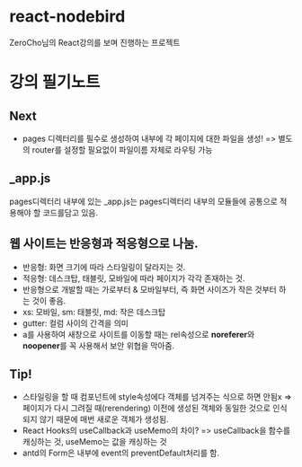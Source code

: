 # react-nodebird
ZeroCho님의 React강의를 보며 진행하는 프로젝트

# 강의 필기노트
## Next
- pages 디렉터리를 필수로 생성하여 내부에 각 페이지에 대한 파일을 생성! => 별도의 router를 설정할 필요없이 파일이름 자체로 라우팅 가능

## _app.js
pages디렉터리 내부에 있는 _app.js는 pages디렉터리 내부의 모듈들에 공통으로 
적용해야 할 코드를담고 있음.

## 웹 사이트는 반응형과 적응형으로 나눔.
- 반응형: 화면 크기에 따라 스타일링이 달라지는 것.
- 적응형: 데스크탑, 태블릿, 모바일에 따라 페이지가 각각 존재하는 것.
- 반응형으로 개발할 때는 가로부터 & 모바일부터, 즉 화면 사이즈가 작은 것부터 하는 것이 좋음.
- xs: 모바일, sm: 태블릿, md: 작은 데스크탑
- gutter: 컬럼 사이의 간격을 의미
- a를 사용하여 새창으로 사이트를 이동할 때는 rel속성으로 <b>noreferer</b>와 <b>noopener</b>를 꼭 사용해서 보안 위협을 막아줌.

## Tip!
- 스타일링을 할 때 컴포넌트에 style속성에다 객체를 넘겨주는 식으로 하면 안됨x
  => 페이지가 다시 그려질 때(rerendering) 이전에 생성된 객체와 동일한 것으로 인식되지 않기 때문에 매번 새로운 객체가 생성됨.
- React Hooks의 useCallback과 useMemo의 차이?
  => useCallback을 함수를 캐싱하는 것, useMemo는 값을 캐싱하는 것
- antd의 Form은 내부에 event의 preventDefault처리를 함.